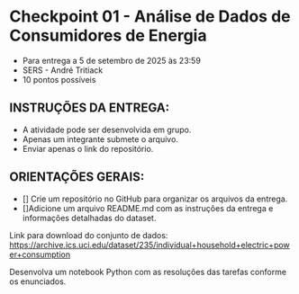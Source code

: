 # Checkpoint 01 - Análise de Dados de Consumidores de Energia

- Para entrega a 5 de setembro de 2025 às 23:59
- SERS - André Tritiack
- 10 pontos possíveis

## INSTRUÇÕES DA ENTREGA:
- A atividade pode ser desenvolvida em grupo.
- Apenas um integrante submete o arquivo.
- Enviar apenas o link do repositório.

## ORIENTAÇÕES GERAIS:
- [] Crie um repositório no GitHub para organizar os arquivos da entrega.
- []Adicione um arquivo README.md com as instruções da entrega e informações detalhadas do dataset.

Link para download do conjunto de dados:
https://archive.ics.uci.edu/dataset/235/individual+household+electric+power+consumption

Desenvolva um notebook Python com as resoluções das tarefas conforme os enunciados.
